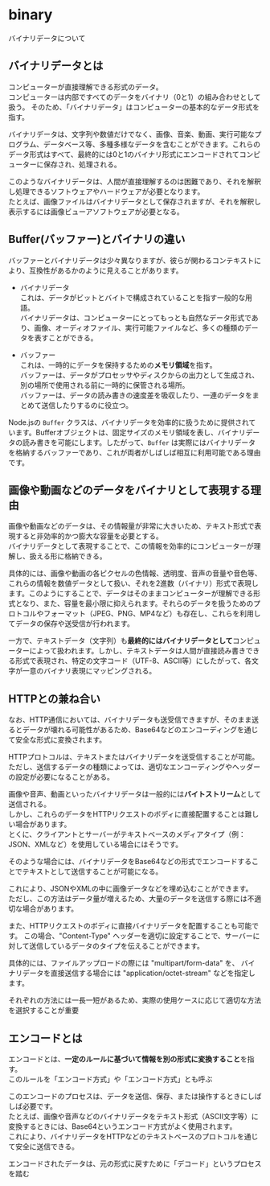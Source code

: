 # binary

バイナリデータについて

## バイナリデータとは

コンピューターが直接理解できる形式のデータ。  
コンピューターは内部ですべてのデータをバイナリ（0と1）の組み合わせとして扱う。
そのため、「バイナリデータ」はコンピューターの基本的なデータ形式を指す。

バイナリデータは、文字列や数値だけでなく、画像、音楽、動画、実行可能なプログラム、データベース等、多種多様なデータを含むことができます。これらのデータ形式はすべて、最終的には0と1のバイナリ形式にエンコードされてコンピューターに保存され、処理される。

このようなバイナリデータは、人間が直接理解するのは困難であり、それを解釈し処理できるソフトウェアやハードウェアが必要となります。  
たとえば、画像ファイルはバイナリデータとして保存されますが、それを解釈し表示するには画像ビューアソフトウェアが必要となる。

## Buffer(バッファー)とバイナリの違い

バッファーとバイナリデータは少々異なりますが、彼らが関わるコンテキストにより、互換性があるかのように見えることがあります。

- バイナリデータ  
これは、データがビットとバイトで構成されていることを指す一般的な用語。  
バイナリデータは、コンピューターにとってもっとも自然なデータ形式であり、画像、オーディオファイル、実行可能ファイルなど、多くの種類のデータを表すことができる。

- バッファー  
これは、一時的にデータを保持するための**メモリ領域**を指す。  
バッファーは、データがプロセッサやディスクからの出力として生成され、別の場所で使用される前に一時的に保管される場所。  
バッファーは、データの読み書きの速度差を吸収したり、一連のデータをまとめて送信したりするのに役立つ。

Node.jsの `Buffer` クラスは、バイナリデータを効率的に扱うために提供されています。Bufferオブジェクトは、固定サイズのメモリ領域を表し、バイナリデータの読み書きを可能にします。したがって、`Buffer` は実際にはバイナリデータを格納するバッファーであり、これが両者がしばしば相互に利用可能である理由です。

## 画像や動画などのデータをバイナリとして表現する理由

画像や動画などのデータは、その情報量が非常に大きいため、テキスト形式で表現すると非効率的かつ膨大な容量を必要とする。  
バイナリデータとして表現することで、この情報を効率的にコンピューターが理解し、扱える形に格納できる。

具体的には、画像や動画の各ピクセルの色情報、透明度、音声の音量や音色等、これらの情報を数値データとして扱い、それを2進数（バイナリ）形式で表現します。このようにすることで、データはそのままコンピューターが理解できる形式となり、また、容量を最小限に抑えられます。それらのデータを扱うためのプロトコルやフォーマット（JPEG、PNG、MP4など）も存在し、これらを利用してデータの保存や送受信が行われます。

一方で、テキストデータ（文字列）も**最終的にはバイナリデータとして**コンピューターによって扱われます。しかし、テキストデータは人間が直接読み書きできる形式で表現され、特定の文字コード（UTF-8、ASCII等）にしたがって、各文字が一意のバイナリ表現にマッピングされる。

## HTTPとの兼ね合い

なお、HTTP通信においては、バイナリデータも送受信できますが、そのまま送るとデータが壊れる可能性があるため、Base64などのエンコーディングを通じて安全な形式に変換されます。

HTTPプロトコルは、テキストまたはバイナリデータを送受信することが可能。  
ただし、送信するデータの種類によっては、適切なエンコーディングやヘッダーの設定が必要になることがある。

画像や音声、動画といったバイナリデータは一般的には**バイトストリーム**として送信される。  
しかし、これらのデータをHTTPリクエストのボディに直接配置することは難しい場合があります。  
とくに、クライアントとサーバーがテキストベースのメディアタイプ（例：JSON、XMLなど）を使用している場合にはそうです。

そのような場合には、バイナリデータをBase64などの形式でエンコードすることでテキストとして送信することが可能になる。

これにより、JSONやXMLの中に画像データなどを埋め込むことができます。
ただし、この方法はデータ量が増えるため、大量のデータを送信する際には不適切な場合があります。

また、HTTPリクエストのボディに直接バイナリデータを配置することも可能です。
この場合、"Content-Type" ヘッダーを適切に設定することで、サーバーに対して送信しているデータのタイプを伝えることができます。

具体的には、ファイルアップロードの際には "multipart/form-data" を、
バイナリデータを直接送信する場合には "application/octet-stream" などを指定します。

それぞれの方法には一長一短があるため、実際の使用ケースに応じて適切な方法を選択することが重要

## エンコードとは

エンコードとは、**一定のルールに基づいて情報を別の形式に変換すること**を指す。  
このルールを「エンコード方式」や「エンコード方式」とも呼ぶ

このエンコードのプロセスは、データを送信、保存、または操作するときにしばしば必要です。  
たとえば、画像や音声などのバイナリデータをテキスト形式（ASCII文字等）に変換するときには、Base64というエンコード方式がよく使用されます。  
これにより、バイナリデータをHTTPなどのテキストベースのプロトコルを通じて安全に送信できる。

エンコードされたデータは、元の形式に戻すために「デコード」というプロセスを踏む
